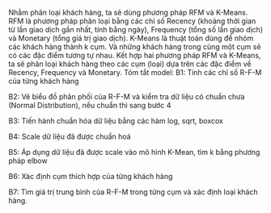 Nhằm phân loại khách hàng, ta sẽ dùng phương pháp RFM và K-Means.  RFM là phương pháp phân loại bằng các chỉ số Recency (khoảng thời gian từ lần giao dịch gần nhất, tính bằng ngày), Frequency (tổng số lần giao dịch) và Monetary (tổng giá trị giao dịch).  K-Means  là thuật toán dùng để nhóm các khách hàng thành k cụm. Và những khách hàng trong cùng một cụm sẽ có các đặc điểm tương tự nhau. Kết hợp hai phương pháp RFM và K-Means, ta sẽ phân loại khách hàng theo các cụm (loại) dựa trên các đặc điểm về Recency, Frequency và Monetary.
Tóm tắt model:
B1: Tính các chỉ số R-F-M của từng khách hàng

B2: Vẽ biểu đồ phân phối của R-F-M và kiểm tra dữ liệu có chuẩn chưa (Normal Distribution), nếu chuẩn thì sang bước 4

B3: Tiến hành chuẩn hóa dữ liệu bằng các hàm log, sqrt, boxcox

B4: Scale dữ liệu đã được chuẩn hoá

B5: Áp dụng dữ liệu đã được scale vào mô hình K-Mean, tìm k bằng phương pháp elbow

B6: Xác định cụm thích hợp của từng khách hàng

B7: Tìm giá trị trung bình của R-F-M trong từng cụm và xác định loại khách hàng.
	

